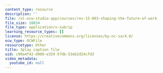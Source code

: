 ```yaml
---
content_type: resource
description: ''
file: /ol-ocw-studio-app/courses/res-15-003-shaping-the-future-of-work-15-662x-spring-2016/c90a4f42d908e32957db53eb2d24cfd3_yGvxqV-qpQ8.srt
file_size: 10834
file_type: application/x-subrip
learning_resource_types: []
license: https://creativecommons.org/licenses/by-nc-sa/4.0/
ocw_type: OCWFile
resourcetype: Other
title: 3play caption file
uid: c90a4f42-d908-e329-57db-53eb2d24cfd3
video_metadata:
  youtube_id: null
---
```

